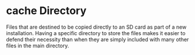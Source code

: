 # cache Directory

Files that are destined to be copied directly to an SD card as
part of a new installation.  Having a specific directory to store
the files makes it easier to defend their necessity than when
they are simply included with many other files in the main
directory.

